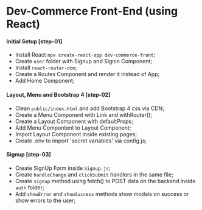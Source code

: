 # Dev-Commerce Front-End (using React)

#### Initial Setup [step-01]

* Install React `npx create-react-app dev-commerce-front`;
* Create `user` folder with Signup and Signin Component;
* Install `react-router-dom`;
* Create a Routes Component and render it instead of App;
* Add Home Component;

#### Layout, Menu and Bootstrap 4 [step-02]

* Clean `public/index.html` and add Bootstrap 4 css via CDN;
* Create a Menu Component with Link and withRouter();
* Create a Layout Component with defaultProps;
* Add Menu Compontent to Layout Component;
* Import Layout Component inside existing pages;
* Create .env to import 'secret variables' via config.js;

#### Signup [step-03]

* Create SignUp Form inside `Signup.js`;
* Create `handleChange` and `clickSubmit` handlers in the same file;
* Create `signup` method using fetch() to POST data on the backend inside `auth` folder;
* Add `showError` and `showSuccess` methods show modals on success or show errors to the user;